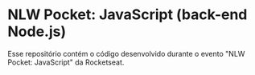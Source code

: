 # NLW Pocket: JavaScript (back-end Node.js)

Esse repositório contém o código desenvolvido durante o evento "NLW Pocket: JavaScript" da Rocketseat.



